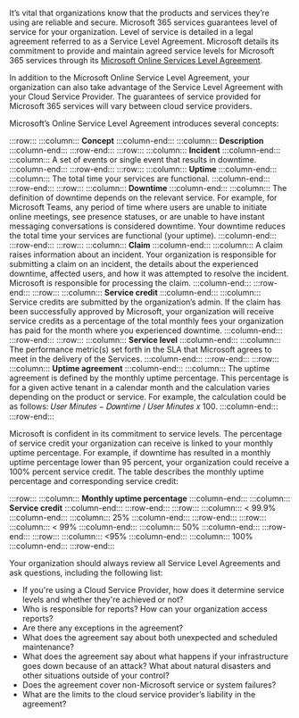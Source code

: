 It’s vital that organizations know that the products and services they’re using are reliable and secure. Microsoft 365 services guarantees level of service for your organization. Level of service is detailed in a legal agreement referred to as a Service Level Agreement. Microsoft details its commitment to provide and maintain agreed service levels for Microsoft 365 services through its [Microsoft Online Services Level Agreement](/office365/servicedescriptions/office-365-platform-service-description/service-level-agreement#microsoft-online-services-level-agreement?azure-portal=true).

In addition to the Microsoft Online Service Level Agreement, your organization can also take advantage of the Service Level Agreement with your Cloud Service Provider. The guarantees of service provided for Microsoft 365 services will vary between cloud service providers.

Microsoft’s Online Service Level Agreement introduces several concepts:

:::row:::
  :::column:::
    **Concept**
  :::column-end:::
  :::column:::
    **Description**
  :::column-end:::
:::row-end:::
:::row:::
  :::column:::
    **Incident**
  :::column-end:::
  :::column:::
    A set of events or single event that results in downtime.
  :::column-end:::
:::row-end:::
:::row:::
  :::column:::
    **Uptime**
  :::column-end:::
  :::column:::
    The total time your services are functional.
  :::column-end:::
:::row-end:::
:::row:::
  :::column:::
    **Downtime**
  :::column-end:::
  :::column:::
    The definition of downtime depends on the relevant service. For example, for Microsoft Teams, any period of time where users are unable to initiate online meetings, see presence statuses, or are unable to have instant messaging conversations is considered downtime. Your downtime reduces the total time your services are functional (your uptime).
  :::column-end:::
:::row-end:::
:::row:::
  :::column:::
    **Claim**
  :::column-end:::
  :::column:::
    A claim raises information about an incident. Your organization is responsible for submitting a claim on an incident, the details about the experienced downtime, affected users, and how it was attempted to resolve the incident. Microsoft is responsible for processing the claim.
  :::column-end:::
:::row-end:::
:::row:::
  :::column:::
    **Service credit**
  :::column-end:::
  :::column:::
    Service credits are submitted by the organization’s admin. If the claim has been successfully approved by Microsoft, your organization will receive service credits as a percentage of the total monthly fees your organization has paid for the month where you experienced downtime.
  :::column-end:::
:::row-end:::
:::row:::
  :::column:::
    **Service level**
  :::column-end:::
  :::column:::
    The performance metric(s) set forth in the SLA that Microsoft agrees to meet in the delivery of the Services.
  :::column-end:::
:::row-end:::
:::row:::
  :::column:::
    **Uptime agreement**
  :::column-end:::
  :::column:::
    The uptime agreement is defined by the monthly uptime percentage. This percentage is for a given active tenant in a calendar month and the calculation varies depending on the product or service. For example, the calculation could be as follows: 𝑈𝑠𝑒𝑟 𝑀𝑖𝑛𝑢𝑡𝑒𝑠 − 𝐷𝑜𝑤𝑛𝑡𝑖𝑚𝑒 / 𝑈𝑠𝑒𝑟 𝑀𝑖𝑛𝑢𝑡𝑒𝑠 𝑥 100.
  :::column-end:::
:::row-end:::


Microsoft is confident in its commitment to service levels. The percentage of service credit your organization can receive is linked to your monthly uptime percentage. For example, if downtime has resulted in a monthly uptime percentage lower than 95 percent, your organization could receive a 100% percent service credit. The table describes the monthly uptime percentage and corresponding service credit:

:::row:::
  :::column:::
    **Monthly uptime percentage**
  :::column-end:::
  :::column:::
    **Service credit**
  :::column-end:::
:::row-end:::
:::row:::
  :::column:::
    &lt; 99.9%
  :::column-end:::
  :::column:::
    25%
  :::column-end:::
:::row-end:::
:::row:::
  :::column:::
    &lt; 99%
  :::column-end:::
  :::column:::
    50%
  :::column-end:::
:::row-end:::
:::row:::
  :::column:::
    &lt;95%
  :::column-end:::
  :::column:::
    100%
  :::column-end:::
:::row-end:::


Your organization should always review all Service Level Agreements and ask questions, including the following list:

 -  If you're using a Cloud Service Provider, how does it determine service levels and whether they're achieved or not?
 -  Who is responsible for reports? How can your organization access reports?
 -  Are there any exceptions in the agreement?
 -  What does the agreement say about both unexpected and scheduled maintenance?
 -  What does the agreement say about what happens if your infrastructure goes down because of an attack? What about natural disasters and other situations outside of your control?
 -  Does the agreement cover non-Microsoft service or system failures?
 -  What are the limits to the cloud service provider’s liability in the agreement?
